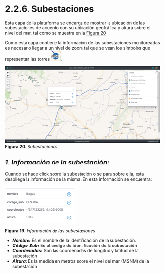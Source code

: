 # 2.2.6. Subestaciones
Esta capa de la plataforma se encarga de mostrar la ubicación de las subestaciones de acuerdo con su ubicación geofráfica y altura sobre el nivel del mar, tal como se muestra en la [Figura 20](../../../pictures/Imagen35.png.)

Como esta capa contiene la información de las subestaciones monitoreadas es necesario llegar a un nivel de zoom tal que se vean los símbolos que representan las torres ![Figura 21](../../../pictures/Imagen36.png).

![Figura 20](../../../pictures/Imagen35.png "Subestaciones")
**Figura 20.** *Subestaciones*

## *1. Información de la subestación*:

Cuando se hace click sobre la subestación o se para sobre ella, esta despliega la información de la misma. En esta información se encuentra:

![Figura 21](../../../pictures/Imagen37.png "Información de las subestaciones")

**Figura 19.** *Información de las subestaciones*

- **_Nombre:_** Es el nombre de la identificación de la subestación.
- **_Código-Sub:_** Es el código de identificación de la subestación
- **_Coordenadas:_** Son las coordenadas de longitud y latitud de la subestación
- **_Altura:_** Es la medida en metros sobre el nivel del mar (MSNM) de la subestación